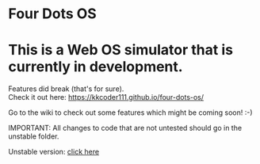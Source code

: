 # Four Dots OS
This is a Web OS simulator that is currently in development. <br>
=======
Features did break (that's for sure).<br>
Check it out here: <a href="https://kkcoder111.github.io/four-dots-os/">https://kkcoder111.github.io/four-dots-os/</a>

Go to the wiki to check out some features which might be coming soon! :-)

IMPORTANT: All changes to code that are not untested should go in the unstable folder.


Unstable version: <a href="https://kkcoder111.github.io/four-dots-os/unstable/">click here</a>
